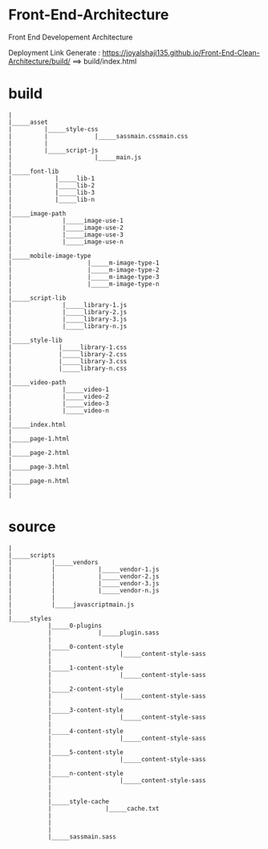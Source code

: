 # Front-End-Architecture
Front End Developement Architecture

Deployment Link Generate : https://joyalshaji135.github.io/Front-End-Clean-Architecture/build/
==> build/index.html


# build
    |
    |_____asset
    |         |_____style-css
    |         |             |_____sassmain.cssmain.css
    |         |
    |         |_____script-js          
    |                       |_____main.js
    |
    |_____font-lib
    |            |_____lib-1
    |            |_____lib-2
    |            |_____lib-3
    |            |_____lib-n
    |
    |_____image-path
    |              |_____image-use-1
    |              |_____image-use-2
    |              |_____image-use-3
    |              |_____image-use-n
    |
    |_____mobile-image-type
    |                     |_____m-image-type-1
    |                     |_____m-image-type-2
    |                     |_____m-image-type-3
    |                     |_____m-image-type-n
    |
    |_____script-lib
    |              |_____library-1.js
    |              |_____library-2.js
    |              |_____library-3.js
    |              |_____library-n.js
    |
    |_____style-lib
    |             |_____library-1.css
    |             |_____library-2.css
    |             |_____library-3.css
    |             |_____library-n.css
    |
    |_____video-path
    |              |_____video-1
    |              |_____video-2 
    |              |_____video-3
    |              |_____video-n
    |
    |_____index.html
    |
    |_____page-1.html
    |
    |_____page-2.html
    |
    |_____page-3.html
    |
    |_____page-n.html
    |
    |
# source
    |
    |_____scripts
    |           |_____vendors
    |           |            |_____vendor-1.js
    |           |            |_____vendor-2.js
    |           |            |_____vendor-3.js
    |           |            |_____vendor-n.js
    |           |
    |           |_____javascriptmain.js
    |
    |_____styles
               |_____0-plugins
               |             |_____plugin.sass
               |
               |_____0-content-style
               |                   |_____content-style-sass 
               |
               |_____1-content-style
               |                   |_____content-style-sass
               |
               |_____2-content-style
               |                   |_____content-style-sass
               |
               |_____3-content-style
               |                   |_____content-style-sass
               |
               |_____4-content-style
               |                   |_____content-style-sass
               |
               |_____5-content-style
               |                   |_____content-style-sass
               |
               |_____n-content-style
               |                   |_____content-style-sass
               |
               |
               |_____style-cache
               |               |_____cache.txt
               |
               |
               |
               |_____sassmain.sass